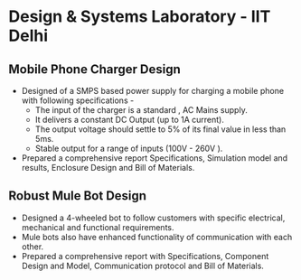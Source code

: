 # Design & Systems Laboratory - IIT Delhi

## Mobile Phone Charger Design
- Designed of a SMPS based power supply for charging a mobile phone with following specifications -
  - The input of the charger is a standard , AC Mains supply.
  - It delivers a constant DC Output (up to 1A current).
  - The output voltage should settle to 5% of its final value in less than 5ms.
  - Stable output for a range of inputs (100V - 260V ).
- Prepared a comprehensive report Specifications, Simulation model and results, Enclosure Design and Bill of Materials.

## Robust Mule Bot Design
- Designed a 4-wheeled bot to follow customers with specific electrical, mechanical and functional requirements.
- Mule bots also have enhanced functionality of communication with each other.
- Prepared a comprehensive report with Specifications, Component Design and Model, Communication protocol and Bill of Materials.
